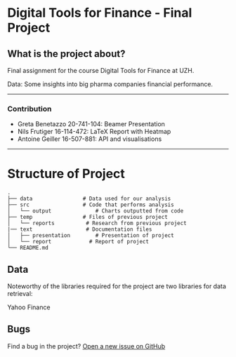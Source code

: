 # Digital Tools for Finance - Final Project

## What is the project about?

Final assignment for the course Digital Tools for Finance at UZH.

Data: Some insights into big pharma companies financial performance.

* * *
### Contribution
- Greta Benetazzo 20-741-104: Beamer Presentation
- Nils Frutiger 16-114-472: LaTeX Report with Heatmap
- Antoine Geiller 16-507-881: API and visualisations

* * *
# Structure of Project

    .            
    ├── data                # Data used for our analysis
    ├── src                 # Code that performs analysis
	│   └── output              # Charts outputted from code
	├── temp                # Files of previous project
    │   └── reports          # Research from previous project  
    |── text                 # Documentation files 
    │   ├── presentation        # Presentation of project
    │   └── report            # Report of project
    └── README.md
	

## Data

Noteworthy of the libraries required for the project are two libraries for data retrieval:

Yahoo Finance


## Bugs

Find a bug in the project? [Open a new issue on GitHub](https://github.com/nlsfrtgr/DTFF-Final-Project/issues)
